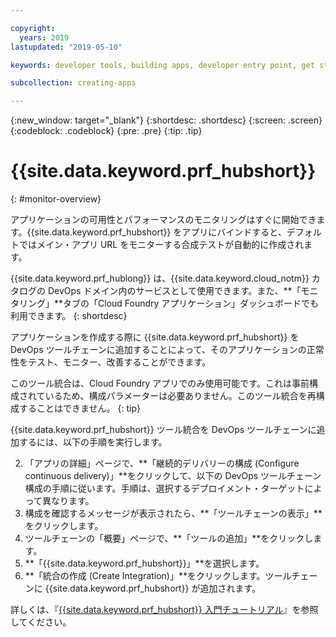 ```yaml
---

copyright:
  years: 2019
lastupdated: "2019-05-10"

keywords: developer tools, building apps, developer entry point, get started coding, DevOps, toolchain, monitoring, monitor, health

subcollection: creating-apps

---
```

{:new_window: target="_blank"}
{:shortdesc: .shortdesc}
{:screen: .screen}
{:codeblock: .codeblock}
{:pre: .pre}
{:tip: .tip}

# {{site.data.keyword.prf_hubshort}}
{: #monitor-overview}

アプリケーションの可用性とパフォーマンスのモニタリングはすぐに開始できます。{{site.data.keyword.prf_hubshort}} をアプリにバインドすると、デフォルトではメイン・アプリ URL をモニターする合成テストが自動的に作成されます。

{{site.data.keyword.prf_hublong}} は、{{site.data.keyword.cloud_notm}} カタログの DevOps ドメイン内のサービスとして使用できます。また、**「モニタリング」**タブの「Cloud Foundry アプリケーション」ダッシュボードでも利用できます。
{: shortdesc}

アプリケーションを作成する際に {{site.data.keyword.prf_hubshort}} を DevOps ツールチェーンに追加することによって、そのアプリケーションの正常性をテスト、モニター、改善することができます。

このツール統合は、Cloud Foundry アプリでのみ使用可能です。これは事前構成されているため、構成パラメーターは必要ありません。このツール統合を再構成することはできません。
{: tip}

{{site.data.keyword.prf_hubshort}} ツール統合を DevOps ツールチェーンに追加するには、以下の手順を実行します。

2. 「アプリの詳細」ページで、**「継続的デリバリーの構成 (Configure continuous delivery)」**をクリックして、以下の DevOps ツールチェーン構成の手順に従います。手順は、選択するデプロイメント・ターゲットによって異なります。
3. 構成を確認するメッセージが表示されたら、**「ツールチェーンの表示」**をクリックします。
4. ツールチェーンの「概要」ページで、**「ツールの追加」**をクリックします。
5. **「{{site.data.keyword.prf_hubshort}}」**を選択します。
6. **「統合の作成 (Create Integration)」**をクリックします。ツールチェーンに {{site.data.keyword.prf_hubshort}} が追加されます。

詳しくは、『[{{site.data.keyword.prf_hubshort}} 入門チュートリアル](/docs/services/AvailabilityMonitoring?topic=availability-monitoring-avmon_gettingstarted)』を参照してください。 
